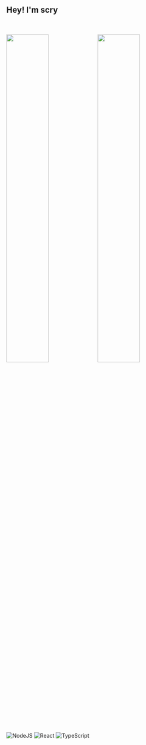 <h2>Hey! I'm scry</h2>
<br/>
<br/>

<a href="https://github.com/anuraghazra/github-readme-stats">
  <img align="left" width="47%" src="https://github-readme-stats.vercel.app/api?username=scry-monsters&hide=contribs&theme=transparent&show_icons=true" />
</a>
<a href="https://github.com/anuraghazra/convoychat">
  <img align="left" width="47%" src="https://github-readme-stats.vercel.app/api/top-langs/?username=scry-monsters&layout=compact" />
</a>

![NodeJS](https://img.shields.io/badge/node.js-6DA55F?style=for-the-badge&logo=node.js&logoColor=white)
![React](https://img.shields.io/badge/react-%2320232a.svg?style=for-the-badge&logo=react&logoColor=%2361DAFB)
![TypeScript](https://img.shields.io/badge/typescript-%23007ACC.svg?style=for-the-badge&logo=typescript&logoColor=white)
